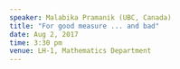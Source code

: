 ```yaml
---
speaker: Malabika Pramanik (UBC, Canada)
title: "For good measure ... and bad"
date: Aug 2, 2017
time: 3:30 pm
venue: LH-1, Mathematics Department
---
```

